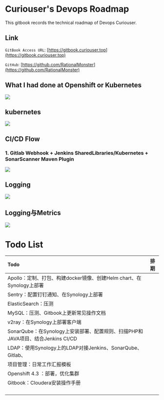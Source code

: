 # **Curiouser's Devops Roadmap**

This gitbook records the technical roadmap of Devops Curiouser.

## **Link**

`GitBook Access URL`: [https://gitbook.curiouser.top](https://gitbook.curiouser.top)

`GitHub`: [https://github.com/RationalMonster](https://github.com/RationalMonster)

## What I had done at Openshift or Kubernetes

![](http://assets.processon.com/chart_image/5ca2b2e2e4b0cfb7342436a2.png)

## kubernetes

![](http://assets.processon.com/chart_image/5def3e57e4b00859676c594b.png)

## CI/CD Flow

### 1. Gitlab Webhook + Jenkins SharedLibraries/Kubernetes + SonarScanner Maven Plugin

![](http://assets.processon.com/chart_image/5db1147be4b0ea86c4119d0e.png)

## Logging

![](http://assets.processon.com/chart_image/5d8336cfe4b0feb008697add.png)

## Logging与Metrics

![](http://assets.processon.com/chart_image/5beec91be4b027a022a8b12b.png)



# Todo List

| Todo                                                         | 排期 |
| :----------------------------------------------------------- | ---- |
| Apollo：定制、打包、构建docker镜像、创建Helm chart、在Synology上部署 |      |
| Sentry：配置钉钉通知、在Synology上部署                       |      |
| ElasticSearch：压测                                          |      |
| MySQL：压测、Gitbook上更新常见操作文档                       |      |
| v2ray：在Synology上部署客户端                                |      |
| SonarQube：在Synology上安装部署、配置规则、扫描PHP和JAVA项目、结合Jenkins CI/CD |      |
| LDAP：使用Synology上的LDAP对接Jenkins、SonarQube、Gitlab、   |      |
| 项目管理：日常工作汇报模板                                   |      |
| Openshift 4.3 ：部署，优化集群                               |      |
| Gitbook：Cloudera安装操作手册                                |      |
|                                                              |      |
|                                                              |      |
|                                                              |      |
|                                                              |      |

